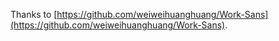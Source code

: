 Thanks to [https://github.com/weiweihuanghuang/Work-Sans](https://github.com/weiweihuanghuang/Work-Sans).
